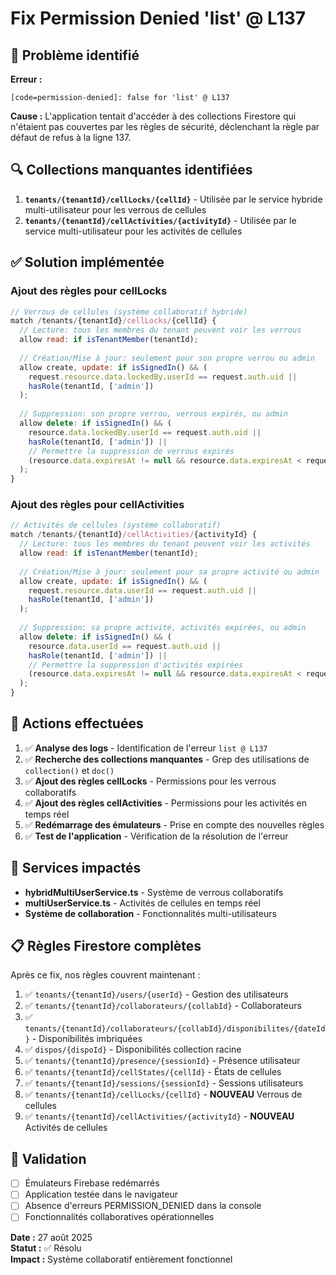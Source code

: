 # Fix Permission Denied 'list' @ L137

## 🐛 Problème identifié

**Erreur :** 
```
[code=permission-denied]: false for 'list' @ L137
```

**Cause :** L'application tentait d'accéder à des collections Firestore qui n'étaient pas couvertes par les règles de sécurité, déclenchant la règle par défaut de refus à la ligne 137.

## 🔍 Collections manquantes identifiées

1. **`tenants/{tenantId}/cellLocks/{cellId}`** - Utilisée par le service hybride multi-utilisateur pour les verrous de cellules
2. **`tenants/{tenantId}/cellActivities/{activityId}`** - Utilisée par le service multi-utilisateur pour les activités de cellules

## ✅ Solution implémentée

### Ajout des règles pour cellLocks

```javascript
// Verrous de cellules (système collaboratif hybride)
match /tenants/{tenantId}/cellLocks/{cellId} {
  // Lecture: tous les membres du tenant peuvent voir les verrous
  allow read: if isTenantMember(tenantId);
  
  // Création/Mise à jour: seulement pour son propre verrou ou admin
  allow create, update: if isSignedIn() && (
    request.resource.data.lockedBy.userId == request.auth.uid || 
    hasRole(tenantId, ['admin'])
  );
  
  // Suppression: son propre verrou, verrous expirés, ou admin
  allow delete: if isSignedIn() && (
    resource.data.lockedBy.userId == request.auth.uid || 
    hasRole(tenantId, ['admin']) ||
    // Permettre la suppression de verrous expirés
    (resource.data.expiresAt != null && resource.data.expiresAt < request.time)
  );
}
```

### Ajout des règles pour cellActivities

```javascript
// Activités de cellules (système collaboratif)
match /tenants/{tenantId}/cellActivities/{activityId} {
  // Lecture: tous les membres du tenant peuvent voir les activités
  allow read: if isTenantMember(tenantId);
  
  // Création/Mise à jour: seulement pour sa propre activité ou admin
  allow create, update: if isSignedIn() && (
    request.resource.data.userId == request.auth.uid || 
    hasRole(tenantId, ['admin'])
  );
  
  // Suppression: sa propre activité, activités expirées, ou admin
  allow delete: if isSignedIn() && (
    resource.data.userId == request.auth.uid || 
    hasRole(tenantId, ['admin']) ||
    // Permettre la suppression d'activités expirées
    (resource.data.expiresAt != null && resource.data.expiresAt < request.time)
  );
}
```

## 🔄 Actions effectuées

1. ✅ **Analyse des logs** - Identification de l'erreur `list @ L137`
2. ✅ **Recherche des collections manquantes** - Grep des utilisations de `collection()` et `doc()`
3. ✅ **Ajout des règles cellLocks** - Permissions pour les verrous collaboratifs
4. ✅ **Ajout des règles cellActivities** - Permissions pour les activités en temps réel
5. ✅ **Redémarrage des émulateurs** - Prise en compte des nouvelles règles
6. ✅ **Test de l'application** - Vérification de la résolution de l'erreur

## 🎯 Services impactés

- **hybridMultiUserService.ts** - Système de verrous collaboratifs
- **multiUserService.ts** - Activités de cellules en temps réel
- **Système de collaboration** - Fonctionnalités multi-utilisateurs

## 📋 Règles Firestore complètes

Après ce fix, nos règles couvrent maintenant :

1. ✅ `tenants/{tenantId}/users/{userId}` - Gestion des utilisateurs
2. ✅ `tenants/{tenantId}/collaborateurs/{collabId}` - Collaborateurs
3. ✅ `tenants/{tenantId}/collaborateurs/{collabId}/disponibilites/{dateId}` - Disponibilités imbriquées
4. ✅ `dispos/{dispoId}` - Disponibilités collection racine
5. ✅ `tenants/{tenantId}/presence/{sessionId}` - Présence utilisateur
6. ✅ `tenants/{tenantId}/cellStates/{cellId}` - États de cellules
7. ✅ `tenants/{tenantId}/sessions/{sessionId}` - Sessions utilisateurs
8. ✅ `tenants/{tenantId}/cellLocks/{cellId}` - **NOUVEAU** Verrous de cellules
9. ✅ `tenants/{tenantId}/cellActivities/{activityId}` - **NOUVEAU** Activités de cellules

## 🧪 Validation

- [ ] Émulateurs Firebase redémarrés
- [ ] Application testée dans le navigateur
- [ ] Absence d'erreurs PERMISSION_DENIED dans la console
- [ ] Fonctionnalités collaboratives opérationnelles

**Date :** 27 août 2025  
**Statut :** ✅ Résolu  
**Impact :** Système collaboratif entièrement fonctionnel
